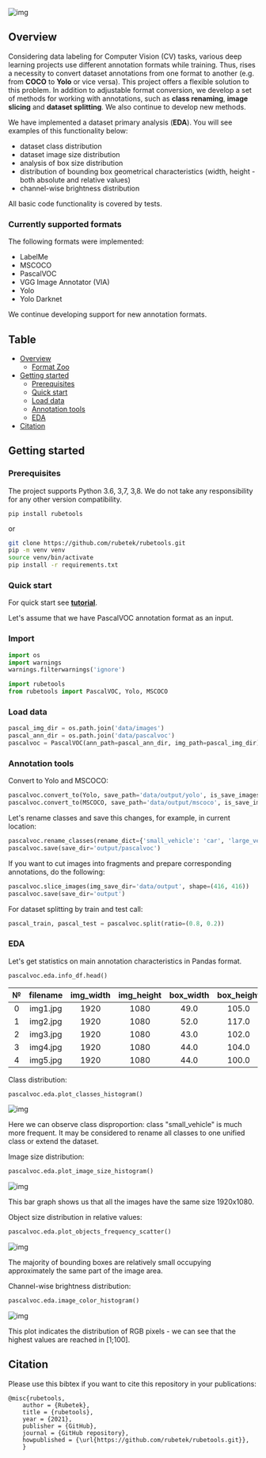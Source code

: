 ![img](pics/logo.png)

## Overview

Considering data labeling for Computer Vision (CV) tasks, various deep learning projects use different annotation formats while training. Thus, rises a necessity to convert dataset annotations from one format to another (e.g. from **COCO** to **Yolo** or vice versa). 
This project offers a flexible solution to this problem. In addition to adjustable format conversion, we develop a set of methods for working with annotations, such as **class renaming**, **image slicing** and **dataset splitting**. We also continue to develop new methods.

We have implemented a dataset primary analysis  (**EDA**). You will see examples of this functionality below:
- dataset class distribution
- dataset image size distribution
- analysis of box size distribution
- distribution of bounding box geometrical characteristics  (width, height - both absolute and relative values)
- channel-wise brightness distribution

All basic code functionality is covered by tests.

### Currently supported formats

The following formats were implemented:
- LabelMe
- MSCOCO
- PascalVOC
- VGG Image Annotator (VIA)
- Yolo
- Yolo Darknet
	
We continue developing support for new annotation formats.

## Table 

- [Overview](#overview)
	+ [Format Zoo](#currently-supported-formats)
- [Getting started](#getting-started)
 	+ [Prerequisites](#prerequisites)
 	+ [Quick start](#quick-start)
 	+ [Load data](#load-data)
	+ [Annotation tools](#annotation-tools)
 	+ [EDA](#eda)
- [Citation](#citation)


## Getting started

### Prerequisites

The project supports Python 3.6, 3,7, 3,8. We do not take any responsibility for any other version compatibility.

```pip install rubetools```

or

```bash
git clone https://github.com/rubetek/rubetools.git
pip -m venv venv
source venv/bin/activate
pip install -r requirements.txt
```
	
### Quick start

For quick start see [**tutorial**](quick-start-tutorial.ipynb).

Let's assume that we have PascalVOC annotation format as an input.

### Import

```python
import os
import warnings
warnings.filterwarnings('ignore')

import rubetools
from rubetools import PascalVOC, Yolo, MSCOCO
```

### Load data

```python
pascal_img_dir = os.path.join('data/images')
pascal_ann_dir = os.path.join('data/pascalvoc')
pascalvoc = PascalVOC(ann_path=pascal_ann_dir, img_path=pascal_img_dir)
```

### Annotation tools

Convert to Yolo and MSCOCO:
```python
pascalvoc.convert_to(Yolo, save_path='data/output/yolo', is_save_images=True)
pascalvoc.convert_to(MSCOCO, save_path='data/output/mscoco', is_save_images=True)
```

Let's rename classes and save this changes, for example, in current location:
```python
pascalvoc.rename_classes(rename_dict={'small_vehicle': 'car', 'large_vehicle': 'car'})
pascalvoc.save(save_dir='output/pascalvoc')
```
If you want to cut images into fragments and prepare corresponding annotations, do the following: 
```python
pascalvoc.slice_images(img_save_dir='data/output', shape=(416, 416))
pascalvoc.save(save_dir='output')
```
For dataset splitting by train and test call:
```python
pascal_train, pascal_test = pascalvoc.split(ratio=(0.8, 0.2))
```

### EDA

Let's get statistics on main annotation characteristics in Pandas format.
```python
pascalvoc.eda.info_df.head()
```

|№|filename|img_width|img_height|box_width|box_height|label|type|
|:---:|:----:|:----:|:----------:|:----------:|:----------:|:------:|:------:|
0|img1.jpg|1920|1080|49.0|105.0|small_vehicle|HBox
1|img2.jpg|1920|1080|52.0|117.0|small_vehicle|HBox
2|img3.jpg|1920|1080|43.0|102.0|small_vehicle|HBox
3|img4.jpg|1920|1080|44.0|104.0|small_vehicle|HBox
4|img5.jpg|1920|1080|44.0|100.0|small_vehicle|HBox
	

Class distribution:
```python
pascalvoc.eda.plot_classes_histogram()
```

![img](pics/cl_dist.png)

Here we can observe class disproportion: class "small_vehicle" is much more frequent. It may be considered to rename all classes to one unified class or extend the dataset.
	
Image size distribution:
```python
pascalvoc.eda.plot_image_size_histogram()
```

![img](pics/sz_dist.png)	

This bar graph shows us that all the images have the same size 1920x1080.
	
Object size distribution in relative values:
```python
pascalvoc.eda.plot_objects_frequency_scatter()
```

![img](pics/b_sz_dist.png)

The majority of bounding boxes are relatively small occupying approximately the same part of the image area.

Channel-wise brightness distribution:
```python
pascalvoc.eda.image_color_histogram()
```

![img](pics/chnl_wise_dist.png)

This plot indicates the distribution of RGB pixels - we can see that the highest values are reached in [1;100].

## Citation

Please use this bibtex if you want to cite this repository in your publications:

	@misc{rubetools,
		author = {Rubetek},
		title = {rubetools},
		year = {2021},
		publisher = {GitHub},
		journal = {GitHub repository},
		howpublished = {\url{https://github.com/rubetek/rubetools.git}},
		}
